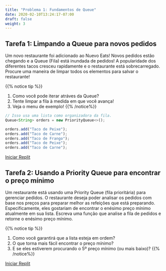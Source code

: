 ```yaml
---
title: "Problema 1: Fundamentos de Queue"
date: 2020-02-10T13:24:17-07:00
draft: false
weight: 3
--- 
```

<!--<link rel="stylesheet" href="../../style.css">-->

## Tarefa 1: Limpando a Queue para novos pedidos

Um novo restaurante foi adicionado ao Nuevo Eats! Novos pedidos estão chegando e a Queue (Fila) está inundada de pedidos! A popularidade dos diferentes tacos cresceu rapidamente e o restaurante está sobrecarregado. Procure uma maneira de limpar todos os elementos para salvar o restaurante!

{{% notice tip %}}
1. Como você pode iterar atráves da Queue?
2. Tente limpar a fila à medida em que você avança!
3. Veja o menu de exemplo!
{{% /notice%}}

```js javascript
// Isso usa uma lista como organizadora da fila.
Queue<String> orders = new PriorityQueue<>();

orders.add("Taco de Peixe");
orders.add("Taco de Carne");
orders.add("Taco de Frango");
orders.add("Taco de Peixe");
orders.add("Taco de Carne");
```

<a class="my-2 mx-4 btn btn-info" href="https://replit.com/@nuevofoundation/Clear" target="_blank">Iniciar Replit</a>

## Tarefa 2: Usando a Priority Queue para encontrar o preço mínimo

Um restaurante está usando uma Priority Queue (fila prioritária) para gerenciar pedidos. O restaurante deseja poder analisar os pedidos com base nos preços para preparar melhor as refeições que está preparando. Especificamente, eles gostariam de encontrar o enésimo preço mínimo atualmente em sua lista. Escreva uma função que analise a fila de pedidos e retorne o enésimo preço mínimo.

{{% notice tip %}}
1. Como você garantirá que a lista esteja em ordem?
2. O que torna mais fácil encontrar o preço mínimo?
3. E se eles estiverem procurando o 5º preço mínimo (ou mais baixo)?
{{% /notice%}}

<a class="my-2 mx-4 btn btn-info" href="https://replit.com/@nuevofoundation/Min" target="_blank">Iniciar Replit</a>
